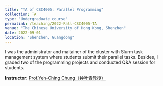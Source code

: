 ```yaml
---
title: "TA of CSC4005: Parallel Programming"
collection: TA
type: "Undergraduate course"
permalink: /teaching/2022-Fall-CSC4005-TA
venue: "The Chinese University of Hong Kong, Shenzhen"
date: 2022-09-01
location: "Shenzhen, Guangdong"
---
```


I was the administrator and maitainer of the cluster with Slurm task management system where students submit their parallel tasks. Besides, I graded two of the programming projects and conducted Q&A session for students.

**Instructor:** [Prof.Yeh-Ching Chung（钟叶青教授）](https://www.cs.nthu.edu.tw/~ychung/)